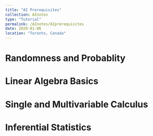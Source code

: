 ```yaml
---
title: "AI Prerequisites"
collection: AInotes
type: "Tutorial"
permalink: /AInotes/AIprerequisites
date: 2020-01-06
location: "Toronto, Canada"
---
```


# 

# Randomness and Probablity

# Linear Algebra Basics

# Single and Multivariable Calculus 

# Inferential Statistics 